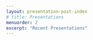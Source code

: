 ```yaml
---
layout: presentation-post-index
# title: Presentations
menuorder: 2
excerpt: "Recent Presentations"
---
```

